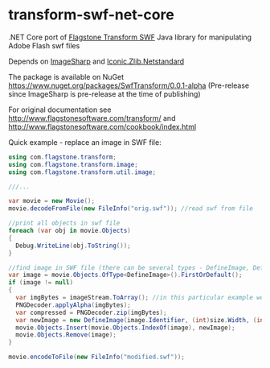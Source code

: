 # transform-swf-net-core
.NET Core port of [Flagstone Transform SWF](https://github.com/StuartMacKay/transform-swf) Java library for manipulating Adobe Flash swf files

Depends on [ImageSharp](https://github.com/JimBobSquarePants/ImageSharp) and [Iconic.Zlib.Netstandard](https://github.com/HelloKitty/Iconic.Zlib.Netstandard)

The package is available on NuGet https://www.nuget.org/packages/SwfTransform/0.0.1-alpha (Pre-release since ImageSharp is pre-release at the time of publishing)

For original documentation see http://www.flagstonesoftware.com/transform/ and http://www.flagstonesoftware.com/cookbook/index.html

Quick example - replace an image in SWF file:

```csharp
using com.flagstone.transform;
using com.flagstone.transform.image;
using com.flagstone.transform.util.image;

///...

var movie = new Movie();
movie.decodeFromFile(new FileInfo("orig.swf")); //read swf from file

//print all objects in swf file
foreach (var obj in movie.Objects)
{
  Debug.WriteLine(obj.ToString());
}

//find image in SWF file (there can be several types - DefineImage, DefineImage2, DefineJpegImage, etc
var image = movie.Objects.OfType<DefineImage>().FirstOrDefault();
if (image != null)
{
  var imgBytes = imageStream.ToArray(); //in this particular example we have RAW image stream in RGBA format
  PNGDecoder.applyAlpha(imgBytes);
  var compressed = PNGDecoder.zip(imgBytes);
  var newImage = new DefineImage(image.Identifier, (int)size.Width, (int)size.Height, compressed, 24); //create SWF image directly
  movie.Objects.Insert(movie.Objects.IndexOf(image), newImage);
  movie.Objects.Remove(image);
}

movie.encodeToFile(new FileInfo("modified.swf"));
```

